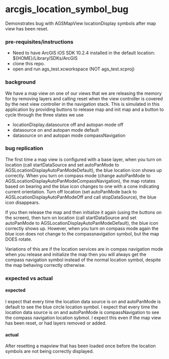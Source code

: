 arcgis_location_symbol_bug
==========================

Demonstrates bug with AGSMapView locationDisplay symbols after map view has been reset.

### pre-requisites/instructions
* Need to have ArcGIS iOS SDK 10.2.4 installed in the default location: ${HOME}/Library/SDKs/ArcGIS
* clone this repo.
* open and run ags_test.xcworkspace (NOT ags_test.xcproj)

### background
We have a map view on one of our views that we are releasing the memory for by 
removing layers and calling reset when the view controller is covered by the next
view controller in the navigation stack.  This is simulated in this application by 
providing buttons to release map and init map and a button to cycle through the three
states we use 
* locationDisplay.datasource off and autopan mode off
* datasource on and autopan mode default
* datasource on and autopan mode compassNavigation  

### bug replication
The first time a map view is configured
with a base layer, when you turn on location (call startDataSource and set autoPanMode to 
AGSLocationDisplayAutoPanModeDefault), the blue location icon shows up correctly.  When you
turn on compass mode (change autoPanMode to AGSLocationDisplayAutoPanModeCompassNavigation), 
the map rotates based on bearing and the blue icon changes to one with a cone indicating
current orientation. Turn off location (set autoPanMode back to AGSLocationDisplayAutoPanModeOff
and call stopDataSource), the blue icon disappears.

If you then release the map and then initialize it again (using the buttons on the screen), then
turn on location (call startDataSource and set autoPanMode to 
AGSLocationDisplayAutoPanModeDefault), the blue icon correctly shows up. However, when you turn 
on compass mode again the blue icon does not change to the compassnavigation symbol, but the map 
DOES rotate.

Variations of this are if the location services are in compas navigation mode when you release
and initialize the map then you will always get the compass navigation symbol instead of the 
normal location symbol, despite the map behaving correctly otherwise.

### expected vs actual
#### expected
I expect that every time the location data source is on and autoPanMode is default to see the blue circle location symbol.
I expect that every time the location data source is on and autoPanMode is compassNavigation to see the compass navigation location sybmol.
I expect this even if the map view has been reset, or had layers removed or added.
#### actual
After resetting a mapview that has been loaded once before the location symbols are not being correctly displayed.